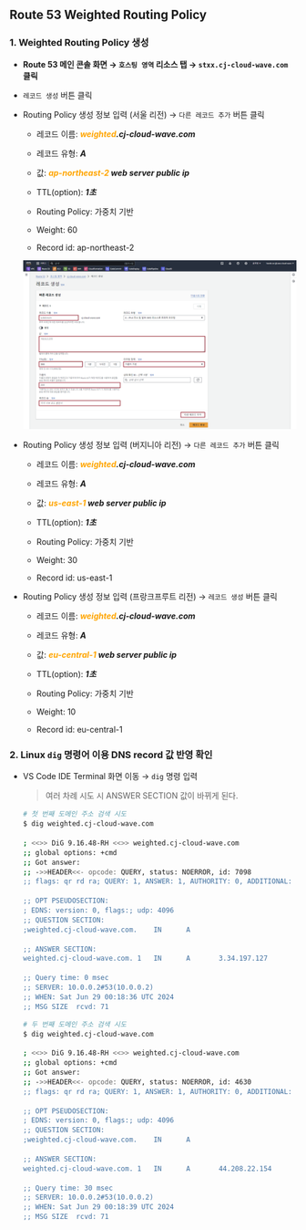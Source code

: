 ## Route 53 Weighted Routing Policy

### 1. Weighted Routing Policy 생성 

- **Route 53 메인 콘솔 화면 → `호스팅 영역` 리소스 탭 → `stxx.cj-cloud-wave.com` 클릭**

- `레코드 생성` 버튼 클릭

- Routing Policy 생성 정보 입력 (서울 리전) → `다른 레코드 추가` 버튼 클릭

    - 레코드 이름: ***<span style="color:orange">weighted</span>.cj-cloud-wave.com***

    - 레코드 유형: ***A***

    - 값: ***<span style="color:orange">ap-northeast-2</span> web server public ip***

    - TTL(option): ***1초***

    - Routing Policy: 가중치 기반

    - Weight: 60

    - Record id: ap-northeast-2

    ![alt text](./img/simple_policy_07.png)

- Routing Policy 생성 정보 입력 (버지니아 리전) → `다른 레코드 추가` 버튼 클릭

    - 레코드 이름: ***<span style="color:orange">weighted</span>.cj-cloud-wave.com***

    - 레코드 유형: ***A***

    - 값: ***<span style="color:orange">us-east-1</span> web server public ip***

    - TTL(option): ***1초***

    - Routing Policy: 가중치 기반

    - Weight: 30

    - Record id: us-east-1

- Routing Policy 생성 정보 입력 (프랑크프루트 리전) → `레코드 생성` 버튼 클릭

    - 레코드 이름: ***<span style="color:orange">weighted</span>.cj-cloud-wave.com***

    - 레코드 유형: ***A***

    - 값: ***<span style="color:orange">eu-central-1</span> web server public ip***

    - TTL(option): ***1초***

    - Routing Policy: 가중치 기반

    - Weight: 10

    - Record id: eu-central-1

### 2. Linux `dig` 명령어 이용 DNS record 값 반영 확인

- VS Code IDE Terminal 화면 이동 → `dig` 명령 입력 

  > 여러 차례 시도 시 ANSWER SECTION 값이 바뀌게 된다.

  ```Bash
  # 첫 번째 도메인 주소 검색 시도
  $ dig weighted.cj-cloud-wave.com

  ; <<>> DiG 9.16.48-RH <<>> weighted.cj-cloud-wave.com
  ;; global options: +cmd
  ;; Got answer:
  ;; ->>HEADER<<- opcode: QUERY, status: NOERROR, id: 7098
  ;; flags: qr rd ra; QUERY: 1, ANSWER: 1, AUTHORITY: 0, ADDITIONAL: 1

  ;; OPT PSEUDOSECTION:
  ; EDNS: version: 0, flags:; udp: 4096
  ;; QUESTION SECTION:
  ;weighted.cj-cloud-wave.com.    IN      A

  ;; ANSWER SECTION:
  weighted.cj-cloud-wave.com. 1   IN      A       3.34.197.127

  ;; Query time: 0 msec
  ;; SERVER: 10.0.0.2#53(10.0.0.2)
  ;; WHEN: Sat Jun 29 00:18:36 UTC 2024
  ;; MSG SIZE  rcvd: 71
  ```

  ```bash
  # 두 번째 도메인 주소 검색 시도
  $ dig weighted.cj-cloud-wave.com

  ; <<>> DiG 9.16.48-RH <<>> weighted.cj-cloud-wave.com
  ;; global options: +cmd
  ;; Got answer:
  ;; ->>HEADER<<- opcode: QUERY, status: NOERROR, id: 4630
  ;; flags: qr rd ra; QUERY: 1, ANSWER: 1, AUTHORITY: 0, ADDITIONAL: 1

  ;; OPT PSEUDOSECTION:
  ; EDNS: version: 0, flags:; udp: 4096
  ;; QUESTION SECTION:
  ;weighted.cj-cloud-wave.com.    IN      A

  ;; ANSWER SECTION:
  weighted.cj-cloud-wave.com. 1   IN      A       44.208.22.154

  ;; Query time: 30 msec
  ;; SERVER: 10.0.0.2#53(10.0.0.2)
  ;; WHEN: Sat Jun 29 00:18:39 UTC 2024
  ;; MSG SIZE  rcvd: 71
  ```

<br>